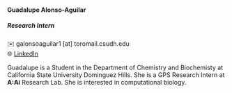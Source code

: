 #### Guadalupe Alonso-Aguilar

##### Research Intern  

✉️  galonsoaguilar1 [at] toromail.csudh.edu  
🌐 [LinkedIn](https://www.linkedin.com)  

Guadalupe is a Student in the Department of Chemistry and Biochemisty at California State University Dominguez Hills.
She is a GPS Research Intern at **A:Ai** Research Lab.
She is interested in computational biology. 




